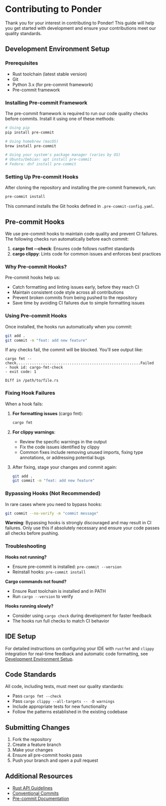 # Contributing to Ponder

Thank you for your interest in contributing to Ponder! This guide will help you get started with development and ensure your contributions meet our quality standards.

## Development Environment Setup

### Prerequisites

- Rust toolchain (latest stable version)
- Git
- Python 3.x (for pre-commit framework)
- Pre-commit framework

### Installing Pre-commit Framework

The pre-commit framework is required to run our code quality checks before commits. Install it using one of these methods:

```bash
# Using pip
pip install pre-commit

# Using homebrew (macOS)
brew install pre-commit

# Using your system's package manager (varies by OS)
# Ubuntu/Debian: apt install pre-commit
# Fedora: dnf install pre-commit
```

### Setting Up Pre-commit Hooks

After cloning the repository and installing the pre-commit framework, run:

```bash
pre-commit install
```

This command installs the Git hooks defined in `.pre-commit-config.yaml`.

## Pre-commit Hooks

We use pre-commit hooks to maintain code quality and prevent CI failures. The following checks run automatically before each commit:

1. **cargo fmt --check**: Ensures code follows rustfmt standards
2. **cargo clippy**: Lints code for common issues and enforces best practices

### Why Pre-commit Hooks?

Pre-commit hooks help us:
- Catch formatting and linting issues early, before they reach CI
- Maintain consistent code style across all contributions
- Prevent broken commits from being pushed to the repository
- Save time by avoiding CI failures due to simple formatting issues

### Using Pre-commit Hooks

Once installed, the hooks run automatically when you commit:

```bash
git add .
git commit -m "feat: add new feature"
```

If any checks fail, the commit will be blocked. You'll see output like:

```
cargo fmt --check........................................................Failed
- hook id: cargo-fmt-check
- exit code: 1

Diff in /path/to/file.rs
```

### Fixing Hook Failures

When a hook fails:

1. **For formatting issues** (cargo fmt):
   ```bash
   cargo fmt
   ```

2. **For clippy warnings**:
   - Review the specific warnings in the output
   - Fix the code issues identified by clippy
   - Common fixes include removing unused imports, fixing type annotations, or addressing potential bugs

3. After fixing, stage your changes and commit again:
   ```bash
   git add .
   git commit -m "feat: add new feature"
   ```

### Bypassing Hooks (Not Recommended)

In rare cases where you need to bypass hooks:

```bash
git commit --no-verify -m "commit message"
```

**Warning**: Bypassing hooks is strongly discouraged and may result in CI failures. Only use this if absolutely necessary and ensure your code passes all checks before pushing.

### Troubleshooting

**Hooks not running?**
- Ensure pre-commit is installed: `pre-commit --version`
- Reinstall hooks: `pre-commit install`

**Cargo commands not found?**
- Ensure Rust toolchain is installed and in PATH
- Run `cargo --version` to verify

**Hooks running slowly?**
- Consider using `cargo check` during development for faster feedback
- The hooks run full checks to match CI behavior

## IDE Setup

For detailed instructions on configuring your IDE with `rustfmt` and `clippy` integration for real-time feedback and automatic code formatting, see [Development Environment Setup](docs/DEVELOPMENT_SETUP.md).

## Code Standards

All code, including tests, must meet our quality standards:

- Pass `cargo fmt --check`
- Pass `cargo clippy --all-targets -- -D warnings`
- Include appropriate tests for new functionality
- Follow the patterns established in the existing codebase

## Submitting Changes

1. Fork the repository
2. Create a feature branch
3. Make your changes
4. Ensure all pre-commit hooks pass
5. Push your branch and open a pull request

## Additional Resources

- [Rust API Guidelines](https://rust-lang.github.io/api-guidelines/)
- [Conventional Commits](https://www.conventionalcommits.org/)
- [Pre-commit Documentation](https://pre-commit.com/)